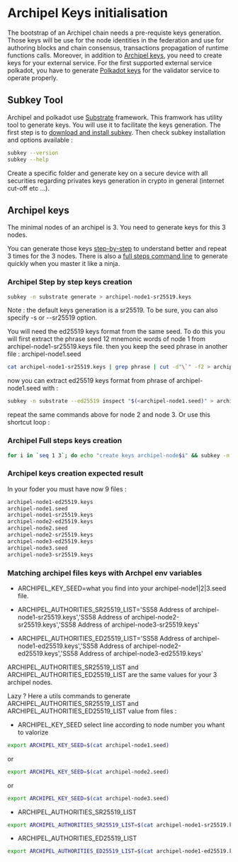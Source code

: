 # Archipel Keys initialisation 

The bootstrap of an Archipel chain needs a pre-requiste keys generation.
Those keys will be use for the node identities in the federation and use for authoring blocks and chain consensus, transactions propagation of runtime functions calls. Moreover, in addition to [Archipel keys](#archipel-keys), you need to create keys for your external service. For the first supported external service polkadot, you have to generate [Polkadot keys](https://github.com/luguslabs/archipel/blob/master/doc/polkadot-keys-initialisation.md#polkadot-keys) for the validator service to operate properly.


## Subkey Tool

Archipel and polkadot use [Substrate](https://substrate.dev/) framework. This framwork has utility tool to generate keys. You will use it to facilitate the keys generation. The first step is to [download and install subkey](https://substrate.dev/docs/en/ecosystem/subkey#installation). Then check subkey installation and options available :

```bash
subkey --version
subkey --help
```
Create a specific folder and generate key on a secure device with all securities regarding privates keys generation in crypto in general (internet cut-off etc ...). 


## Archipel keys

The minimal nodes of an archipel is 3. You need to generate keys for this 3 nodes.

You can generate those keys [step-by-step](#archipel-step-by-step-keys-creation) to understand better and repeat 3 times for the 3 nodes.
There is also a [full steps command line](#archipel-full-steps-keys-creation) to generate quickly when you master it like a ninja.

### Archipel Step by step keys creation
```bash
subkey -n substrate generate > archipel-node1-sr25519.keys 
```

Note : the default keys generation is a sr25519. To be sure, you can also specify -s or --sr25519 option.

You will need the ed25519 keys format from the same seed. To do this you will first extract the phrase seed 12 mnemonic words of node 1 from archipel-node1-sr25519.keys file. then you keep the seed phrase in another file : archipel-node1.seed

```bash
cat archipel-node1-sr25519.keys | grep phrase | cut -d"\`" -f2 > archipel-node1.seed
```

now you can extract ed25519 keys format from phrase of archipel-node1.seed with :

```bash
subkey -n substrate --ed25519 inspect "$(<archipel-node1.seed)" > archipel-node1-ed25519.keys 
```

repeat the same commands above for node 2 and node 3. Or use this shortcut loop :

### Archipel Full steps keys creation

```bash
for i in `seq 1 3`; do echo "create keys archipel-node$i" && subkey -n substrate generate > archipel-node$i-sr25519.keys && cat archipel-node$i-sr25519.keys | grep phrase | cut -d"\`" -f2 > archipel-node$i.seed && subkey -n substrate --ed25519 inspect "$(<archipel-node$i.seed)" > archipel-node$i-ed25519.keys ; done
```

### Archipel keys creation expected result

In your foder you must have now 9 files :
```bash
archipel-node1-ed25519.keys
archipel-node1.seed
archipel-node1-sr25519.keys
archipel-node2-ed25519.keys
archipel-node2.seed
archipel-node2-sr25519.keys
archipel-node3-ed25519.keys
archipel-node3.seed
archipel-node3-sr25519.keys
```

### Matching archipel files keys with Archpel env variables

- ARCHIPEL_KEY_SEED=what you find into your archipel-node1|2|3.seed file.

- ARCHIPEL_AUTHORITIES_SR25519_LIST='SS58 Address of archipel-node1-sr25519.keys','SS58 Address of archipel-node2-sr25519.keys','SS58 Address of archipel-node3-sr25519.keys'
- ARCHIPEL_AUTHORITIES_ED25519_LIST='SS58 Address of archipel-node1-ed25519.keys','SS58 Address of archipel-node2-ed25519.keys','SS58 Address of archipel-node3-ed25519.keys'


ARCHIPEL_AUTHORITIES_SR25519_LIST and ARCHIPEL_AUTHORITIES_ED25519_LIST are the same values for your 3 archipel nodes.

Lazy ? Here a utils commands to generate ARCHIPEL_AUTHORITIES_SR25519_LIST and ARCHIPEL_AUTHORITIES_ED25519_LIST value from files :

- ARCHIPEL_KEY_SEED
select line according to node number you whant to valorize
```bash
export ARCHIPEL_KEY_SEED=$(cat archipel-node1.seed)
```
or
```bash
export ARCHIPEL_KEY_SEED=$(cat archipel-node2.seed)
```
or
```bash
export ARCHIPEL_KEY_SEED=$(cat archipel-node3.seed)
```

- ARCHIPEL_AUTHORITIES_SR25519_LIST
```bash
export ARCHIPEL_AUTHORITIES_SR25519_LIST=$(cat archipel-node1-sr25519.keys | grep SS58 | cut -d":" -f2 | sed -e 's/^[[:space:]]*//'),$(cat archipel-node2-sr25519.keys | grep SS58 | cut -d":" -f2 | sed -e 's/^[[:space:]]*//'),$(cat archipel-node3-sr25519.keys | grep SS58 | cut -d":" -f2 | sed -e 's/^[[:space:]]*//')
```

- ARCHIPEL_AUTHORITIES_ED25519_LIST
```bash
export ARCHIPEL_AUTHORITIES_ED25519_LIST=$(cat archipel-node1-ed25519.keys | grep SS58 | cut -d":" -f2 | sed -e 's/^[[:space:]]*//'),$(cat archipel-node2-ed25519.keys | grep SS58 | cut -d":" -f2 | sed -e 's/^[[:space:]]*//'),$(cat archipel-node3-ed25519.keys | grep SS58 | cut -d":" -f2 | sed -e 's/^[[:space:]]*//')
```
